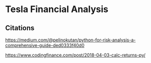 # Tesla Financial Analysis

















## Citations 
https://medium.com/@pelinokutan/python-for-risk-analysis-a-comprehensive-guide-ded0333f40d0

https://www.codingfinance.com/post/2018-04-03-calc-returns-py/
